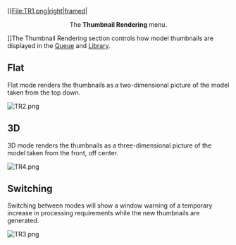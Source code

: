 \[\[[File:TR1.png|right|framed](File:TR1.png%7Cright%7Cframed)|

<center>

The **Thumbnail Rendering** menu.

</center>

\]\]The Thumbnail Rendering section controls how model thumbnails are
displayed in the [Queue](queue.md) and
[Library](library.md).

## Flat

Flat mode renders the thumbnails as a two-dimensional picture of the
model taken from the top down.

![TR2.png](http://wiki.mattercontrol.com/images/a/a6/TR2.png "TR2.png")

## 3D

3D mode renders the thumbnails as a three-dimensional picture of the
model taken from the front, off center.

![TR4.png](http://wiki.mattercontrol.com/images/1/11/TR4.png "TR4.png")

## Switching

Switching between modes will show a window warning of a temporary
increase in processing requirements while the new thumbnails are
generated.

![TR3.png](http://wiki.mattercontrol.com/images/3/3c/TR3.png "TR3.png")
